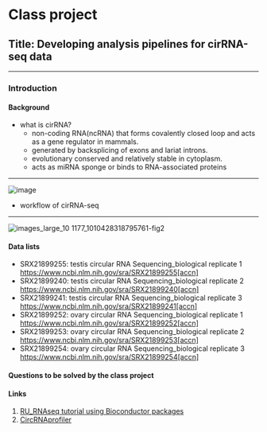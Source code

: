 # Class project
## Title: Developing analysis pipelines for cirRNA-seq data
-----
### Introduction
#### Background
* what is cirRNA?
  - non-coding RNA(ncRNA) that forms covalently closed loop and acts as a gene regulator in mammals.
  - generated by backsplicing of exons and lariat introns.
  - evolutionary conserved and relatively stable in cytoplasm.
  - acts as miRNA sponge or binds to RNA-associated proteins
------
![image](https://www.frontiersin.org/files/Articles/265463/fmolb-04-00038-HTML/image_m/fmolb-04-00038-g001.jpg)

* workflow of cirRNA-seq
-------
![images_large_10 1177_1010428318795761-fig2](https://github.com/Taeheon-L/hi/assets/165758630/d2919ce2-5c27-4bec-8e51-44be716748dd)

#### Data lists
- SRX21899255: testis circular RNA Sequencing_biological replicate 1
https://www.ncbi.nlm.nih.gov/sra/SRX21899255[accn]
- SRX21899240: testis circular RNA Sequencing_biological replicate 2
https://www.ncbi.nlm.nih.gov/sra/SRX21899240[accn]
- SRX21899241: testis circular RNA Sequencing_biological replicate 3
https://www.ncbi.nlm.nih.gov/sra/SRX21899241[accn]
- SRX21899252: ovary circular RNA Sequencing_biological replicate 1
https://www.ncbi.nlm.nih.gov/sra/SRX21899252[accn]
- SRX21899253: ovary circular RNA Sequencing_biological replicate 2
https://www.ncbi.nlm.nih.gov/sra/SRX21899253[accn]
- SRX21899254: ovary circular RNA Sequencing_biological replicate 3
https://www.ncbi.nlm.nih.gov/sra/SRX21899254[accn]

#### Questions to be solved by the class project


#### Links
1. [RU_RNAseq tutorial using Bioconductor packages](https://rockefelleruniversity.github.io/RU_RNAseq/)
2. [CircRNAprofiler](https://bioconductor.org/packages/release/bioc/html/circRNAprofiler.html)
